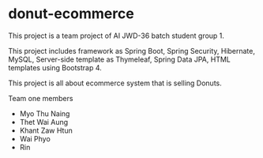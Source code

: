 # donut-ecommerce

This project is a team project of AI JWD-36 batch student group 1.

This project includes framework as Spring Boot, Spring Security, Hibernate, MySQL, 
Server-side template as Thymeleaf, Spring Data JPA, HTML templates using Bootstrap 4.

This project is all about ecommerce system that is selling Donuts.

Team one members
* Myo Thu Naing
* Thet Wai Aung
* Khant Zaw Htun
* Wai Phyo
* Rin
